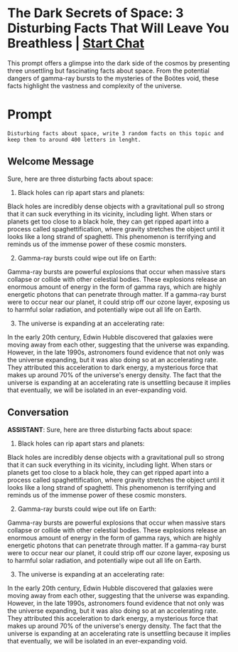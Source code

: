 

# The Dark Secrets of Space: 3 Disturbing Facts That Will Leave You Breathless | [Start Chat](https://gptcall.net/chat.html?data=%7B%22contact%22%3A%7B%22id%22%3A%22VGFRukJuUj-4dWhpJmcxT%22%2C%22flow%22%3Atrue%7D%7D)
This prompt offers a glimpse into the dark side of the cosmos by presenting three unsettling but fascinating facts about space. From the potential dangers of gamma-ray bursts to the mysteries of the Boötes void, these facts highlight the vastness and complexity of the universe.

# Prompt

```
Disturbing facts about space, write 3 random facts on this topic and keep them to around 400 letters in lenght. 
```

## Welcome Message
Sure, here are three disturbing facts about space:



1. Black holes can rip apart stars and planets: 



Black holes are incredibly dense objects with a gravitational pull so strong that it can suck everything in its vicinity, including light. When stars or planets get too close to a black hole, they can get ripped apart into a process called spaghettification, where gravity stretches the object until it looks like a long strand of spaghetti. This phenomenon is terrifying and reminds us of the immense power of these cosmic monsters.



2. Gamma-ray bursts could wipe out life on Earth: 



Gamma-ray bursts are powerful explosions that occur when massive stars collapse or collide with other celestial bodies. These explosions release an enormous amount of energy in the form of gamma rays, which are highly energetic photons that can penetrate through matter. If a gamma-ray burst were to occur near our planet, it could strip off our ozone layer, exposing us to harmful solar radiation, and potentially wipe out all life on Earth.



3. The universe is expanding at an accelerating rate: 



In the early 20th century, Edwin Hubble discovered that galaxies were moving away from each other, suggesting that the universe was expanding. However, in the late 1990s, astronomers found evidence that not only was the universe expanding, but it was also doing so at an accelerating rate. They attributed this acceleration to dark energy, a mysterious force that makes up around 70% of the universe's energy density. The fact that the universe is expanding at an accelerating rate is unsettling because it implies that eventually, we will be isolated in an ever-expanding void.

## Conversation

**ASSISTANT**: Sure, here are three disturbing facts about space:



1. Black holes can rip apart stars and planets: 



Black holes are incredibly dense objects with a gravitational pull so strong that it can suck everything in its vicinity, including light. When stars or planets get too close to a black hole, they can get ripped apart into a process called spaghettification, where gravity stretches the object until it looks like a long strand of spaghetti. This phenomenon is terrifying and reminds us of the immense power of these cosmic monsters.



2. Gamma-ray bursts could wipe out life on Earth: 



Gamma-ray bursts are powerful explosions that occur when massive stars collapse or collide with other celestial bodies. These explosions release an enormous amount of energy in the form of gamma rays, which are highly energetic photons that can penetrate through matter. If a gamma-ray burst were to occur near our planet, it could strip off our ozone layer, exposing us to harmful solar radiation, and potentially wipe out all life on Earth.



3. The universe is expanding at an accelerating rate: 



In the early 20th century, Edwin Hubble discovered that galaxies were moving away from each other, suggesting that the universe was expanding. However, in the late 1990s, astronomers found evidence that not only was the universe expanding, but it was also doing so at an accelerating rate. They attributed this acceleration to dark energy, a mysterious force that makes up around 70% of the universe's energy density. The fact that the universe is expanding at an accelerating rate is unsettling because it implies that eventually, we will be isolated in an ever-expanding void.

